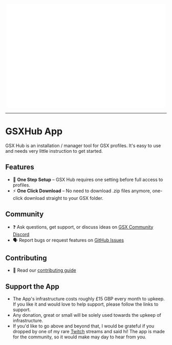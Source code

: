 <p align="center">
  <img src=".github/Assets/LogoText.png" width="500" >
</p>

---

# GSXHub App

GSX Hub is an installation / manager tool for GSX profiles. It's easy to use and needs very little instruction to get started.

## Features

- 🥰 **One Step Setup** – GSX Hub requires one setting before full access to profiles.
- ⚡️ **One Click Download** – No need to download .zip files anymore, one-click download straight to your GSX folder.

## Community
- ❓ Ask questions, get support, or discuss ideas on [GSX Community Discord](https://discord.gg/ubCkJQS6Mj)
- 🗣️ Report bugs or request features on [GitHub Issues](https://github.com/GSX-Hub/App/issues)

## Contributing
- 🚦 Read our [contributing guide](https://github.com/GSX-Hub/Profiles/wiki)

## Support the App
- The App's infrastructure costs roughly £15 GBP every month to upkeep. If you like it and would love to help support, please follow the links to support.
- Any donation, great or small will be solely used towards the upkeep of infrastructure.
- If you'd like to go above and beyond that, I would be grateful if you dropped by one of my rare [Twitch](https://www.twitch.tv/hinshee) streams and said hi! The app is made for the community, so it would make may day to hear from you.
